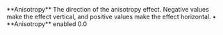 <tr>
<td>**Anisotropy**</td>
<td>The direction of the anisotropy effect. Negative values make the effect vertical, and positive values make the effect horizontal.</td>
<td>&#8226; **Anisotropy** enabled</td>
<td>0.0</td>
</tr>
